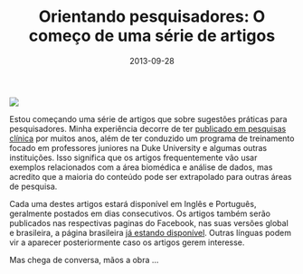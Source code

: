 ﻿---
layout: post
title: "Orientando pesquisadores: O começo de uma série de artigos"
date: 2013-09-28
categories: situated_cognition, big_data, facebook
---

![](https://lh5.googleusercontent.com/-NFPD8IREMX4/UkLT_E35bCI/AAAAAAAA4Uk/VdQPKKT90To/w805-h403-no/fractal2.png)

Estou começando uma série de artigos que sobre sugestões práticas para pesquisadores. Minha experiência decorre de ter [publicado em pesquisas clínica](http://scholar.google.com/citations?user=F5m0nQoAAAAJ&hl=en) por muitos anos, além de ter conduzido um programa de treinamento focado em professores juniores na Duke University e algumas outras instituições. Isso significa que os artigos frequentemente vão usar exemplos relacionados com a área biomédica e análise de dados, mas acredito que a maioria do conteúdo pode ser extrapolado para outras áreas de pesquisa.

Cada uma destes artigos estará disponível em Inglês e Português, geralmente postados em dias consecutivos. Os artigos também serão publicados nas respectivas paginas do Facebook, nas suas versões global e brasileira, a página brasileira [já estando disponível](https://www.facebook.com/groups/578812732155954/?bookmark_t=group). Outras línguas podem vir a aparecer posteriormente caso os artigos gerem interesse. 

Mas chega de conversa, mãos a obra ...
